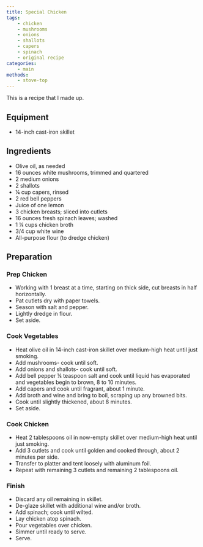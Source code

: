```yaml
---
title: Special Chicken
tags:
    - chicken
    - mushrooms
    - onions
    - shallots
    - capers
    - spinach
    - original recipe
categories: 
    - main
methods:
    - stove-top
---
```


This is a recipe that I made up.

## Equipment

-   14-inch cast-iron skillet

## Ingredients

-   Olive oil, as needed
-   16 ounces white mushrooms, trimmed and quartered
-   2 medium onions
-   2 shallots
-   ¼ cup capers, rinsed
-   2 red bell peppers
-   Juice of one lemon
-   3 chicken breasts; sliced into cutlets
-   16 ounces fresh spinach leaves; washed
-   1 ¼ cups chicken broth
-   3/4 cup white wine
-   All-purpose flour (to dredge chicken)

## Preparation

### Prep Chicken

-   Working with 1 breast at a time, starting on thick side, cut breasts in half horizontally.
-   Pat cutlets dry with paper towels.
-   Season with salt and pepper.
-   Lightly dredge in flour.
-   Set aside.

### Cook Vegetables

-   Heat olive oil in 14-inch cast-iron skillet over medium-high heat until just smoking.
-   Add mushrooms- cook until soft.
-   Add onions and shallots- cook until soft.
-   Add bell pepper ¼ teaspoon salt and cook until liquid has evaporated and vegetables begin to brown, 8 to 10 minutes.
-   Add capers and cook until fragrant, about 1 minute.
-   Add broth and wine and bring to boil, scraping up any browned bits.
-   Cook until slightly thickened, about 8 minutes.
-   Set aside.

### Cook Chicken

-   Heat 2 tablespoons oil in now-empty skillet over medium-high heat until just smoking.
-   Add 3 cutlets and cook until golden and cooked through, about 2 minutes per side.
-   Transfer to platter and tent loosely with aluminum foil.
-   Repeat with remaining 3 cutlets and remaining 2 tablespoons oil.

### Finish

-   Discard any oil remaining in skillet.
-   De-glaze skillet with additional wine and/or broth.
-   Add spinach; cook until wilted.
-   Lay chicken atop spinach.
-   Pour vegetables over chicken.
-   Simmer until ready to serve.
-   Serve.
